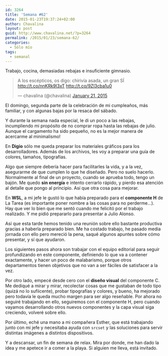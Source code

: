 ```yaml
---
id: 3264
title: 'Semana #62'
date: 2015-01-23T19:37:24+02:00
author: Chavalina
layout: post
guid: http://www.chavalina.net/?p=3264
permalink: /2015/01/23/semana-62/
categories:
  - Sólo mío
tags:
  - semanal
---
```

Trabajo, cocina, demasiadas rebajas e insuficiente gimnasio.

<blockquote class="twitter-tweet" lang="en"><p>A los escépticos, os digo: chirivía asada, un gran SÍ <a href="http://t.co/nnKRk9I3xT">http://t.co/nnKRk9I3xT</a> <a href="http://t.co/9Zl3cba1u0">http://t.co/9Zl3cba1u0</a></p>&mdash; chavalina (@chavalina) <a href="https://twitter.com/chavalina/status/557964007446179843">January 21, 2015</a></blockquote>
<script async src="//platform.twitter.com/widgets.js" charset="utf-8"></script>

El domingo, segunda parte de la celebración de mi cumpleaños, más familiar, y con algunas bajas por la resaca del sábado. 

Y durante la semana nada especial, le di un poco a las rebajas, incumpliendo mi propósito de no comprar ropa hasta las rebajas de julio. Aunque el cargamento ha sido pequeño, no es la mejor manera de acercarme al minimalismo!

En **Digio** sólo me queda preparar los materiales gráficos para los desarrolladores. Además de los archivos, les voy a preparar una guía de colores, tamaños, tipografías. 

Algo que siempre debería hacer para facilitarles la vida, y a la vez, asegurarme de que cumplen lo que he diseñado. Pero no suelo hacerlo. Normalmente al final de un proyecto, cuando se aprueba todo, tengo un bajón. Me quedo **sin energía** e intento cerrarlo rápido, y pierdo esa atención al detalle que pongo al principio. Así que otra cosa para mejorar.

En **WSL**, a mi jefe le gustó lo que había preparado para el **componente H** de La Tarea (es importante poner nombre a las cosas para no perderme…). Hay que ver lo bien que me sentó cuando me felicitó por el trabajo realizado. Y me pidió prepararlo para presentar a Julio Alonso. 

Así que esta tarde hemos tenido una reunión sobre ello bastante productiva gracias a haberla preparado bien. Me ha costado trabajo, he pasado media jornada con ello pero mereció la pena, saqué algunos apuntes sobre cómo presentar, y sí que ayudaron.

Los siguientes pasos ahora son trabajar con el equipo editorial para seguir profundizando en este componente, definiendo lo que va a contener exactamente, y hacer un poco de malabarismo, porque otros departamentos tienen objetivos que no van a ser fáciles de satisfacer a la vez.

Por otro lado, empecé desde cero con el **diseño visual** del componente C. Me dediqué a mirar y mirar, recolectar cosas que me gustaban de todo tipo (quizá no lo sufiicente), probar tipografías y colores, y bueno, ha mejorado pero todavía le queda mucho margen para ser algo reseñable. Por ahora no seguiré trabajando en ello, seguiremos con el componente H, pero cuando vayamos desarrollando otros nuevos componentes y la capa visual siga creciendo, volveré sobre ello.

Por último, eché una mano a mi compañera Esther, que está trabajando junto con mi jefe y necesitaba ayuda con `srcset` y las soluciones para servir distintas imágenes a distintos dispositivos.

Y a descansar, un fin de semana de relax. Mira por donde, me han dado la idea y me apetece ir a comer a la playa. Si alguien me lleva, está invitado.